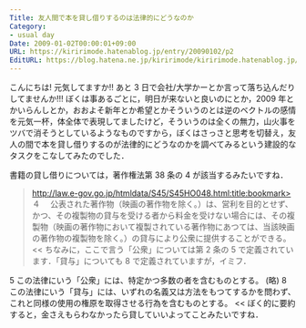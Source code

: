 ```yaml
---
Title: 友人間で本を貸し借りするのは法律的にどうなのか
Category:
- usual day
Date: 2009-01-02T00:00:01+09:00
URL: https://kiririmode.hatenablog.jp/entry/20090102/p2
EditURL: https://blog.hatena.ne.jp/kiririmode/kiririmode.hatenablog.jp/atom/entry/8454420450078213660
---
```


こんにちは! 元気してますか!! あと 3 日で会社/大学かーとか言って落ち込んだりしてませんか!!!
ぼくは事あるごとに，明日が来ないと良いのにとか，2009 年とかいらんしとか，おおよそ新年とか希望とかそういうのとは逆のベクトルの感情を元気一杯，体全体で表現してましたけど，そういうのは全くの無力，山火事をツバで消そうとしているようなものですから，ぼくはさっさと思考を切替え，友人の間で本を貸し借りするのが法律的にどうなのかを調べてみるという建設的なタスクをこなしてみたのでした．

書籍の貸し借りについては，著作権法第 38 条の 4 が該当するみたいですね．
>http://law.e-gov.go.jp/htmldata/S45/S45HO048.html:title:bookmark>
４ 　公表された著作物（映画の著作物を除く。）は、営利を目的とせず、かつ、その複製物の貸与を受ける者から料金を受けない場合には、その複製物（映画の著作物において複製されている著作物にあつては、当該映画の著作物の複製物を除く。）の貸与により公衆に提供することができる。
<<
ちなみに，ここで言う「公衆」については第 2 条の 5 で定義されています．「貸与」についても 8 で定義されていますが，イミフ．
>>
5   この法律にいう「公衆」には、特定かつ多数の者を含むものとする。
(略)
8   この法律にいう「貸与」には、いずれの名義又は方法をもつてするかを問わず、これと同様の使用の権原を取得させる行為を含むものとする。
<<
ぼく的に要約すると，金さえもらわなかったら貸していいよってことみたいですね．
